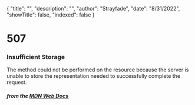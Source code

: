 {
    "title": "",
    "description": "",
    "author": "Strayfade",
    "date": "8/31/2022",
    "showTitle": false,
    "indexed": false
}
# 507
### Insufficient Storage

The method could not be performed on the resource because the server is unable to store the representation needed to successfully complete the request.

#### *from the [MDN Web Docs](https://developer.mozilla.org/en-US/docs/Web/HTTP/Status)* 